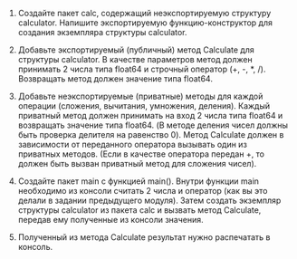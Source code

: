 1. Создайте пакет calc, содержащий неэкспортируемую структуру calculator. Напишите экспортируемую функцию-конструктор для создания экземпляра структуры calculator.

2. Добавьте экспортируемый (публичный) метод Calculate для структуры calculator. В качестве параметров метод должен принимать 2 числа типа float64 и строчный оператор (+, -, *, /). Возвращать метод должен значение типа float64.

3. Добавьте неэкспортируемые (приватные) методы для каждой операции (сложения, вычитания, умножения, деления). Каждый приватный метод должен принимать на вход 2 числа типа float64 и возвращать значение типа float64. (В методе деления чисел должны быть проверка делителя на равенство 0). Метод Calculate должен в зависимости от переданного оператора вызывать один из приватных методов. (Если в качестве оператора передан +, то должен быть вызван приватный метод для сложения чисел).

4. Создайте пакет main c функцией main(). Внутри функции main необходимо из консоли считать 2 числа и оператор (как вы это делали в задании предыдущего модуля). Затем создать экземпляр структуры calculator из пакета calc и вызвать метод Calculate, передав ему полученные из консоли значения.

5. Полученный из метода Calculate результат нужно распечатать в консоль.
